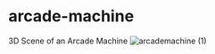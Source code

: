 # arcade-machine
3D Scene of an Arcade Machine
![arcademachine (1)](https://github.com/user-attachments/assets/1e7d9b3e-d2e6-40f3-9a23-755b2150aff5)
